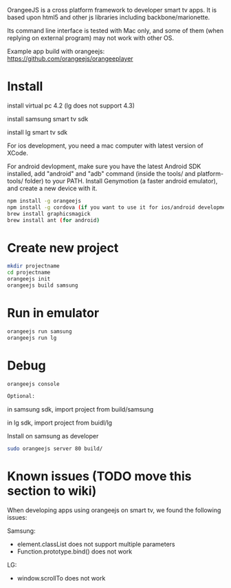 OrangeeJS is a cross platform framework to developer smart tv apps. It
is based upon html5 and other js libraries including backbone/marionette.

Its command line interface is tested with Mac only, and some of them
(when replying on external program) may not work with other OS.

Example app build with orangeejs:
https://github.com/orangeejs/orangeeplayer

Install
====
install virtual pc 4.2 (lg does not support 4.3)

install samsung smart tv sdk

install lg smart tv sdk

For ios development, you need a mac computer with latest version of XCode.

For android devlopment, make sure you have the latest Android SDK installed, 
add "android" and "adb" command (inside the tools/ and platform-tools/ folder) to your PATH.
Install Genymotion (a faster android emulator), and create a new device with it.

```bash
npm install -g orangeejs
npm install -g cordova (if you want to use it for ios/android development)
brew install graphicsmagick
brew install ant (for android)
```

Create new project
====

```bash
mkdir projectname
cd projectname
orangeejs init 
orangeejs build samsung
```

Run in emulator
====

```bash
orangeejs run samsung
orangeejs run lg
```

Debug
====

```bash
orangeejs console

Optional:
```

in samsung sdk, import project from build/samsung 

in lg sdk, import project from buidl/lg

Install on samsung as developer
```bash
sudo orangeejs server 80 build/
```

Known issues (TODO move this section to wiki)
====

When developing apps using orangeejs on smart tv, we found the following
issues:

Samsung:

* element.classList does not support multiple parameters
* Function.prototype.bind() does not work

LG: 
* window.scrollTo does not work

